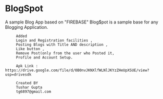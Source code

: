 # BlogSpot
A sample Blog App based on "FIREBASE"
Blog$pot is a sample base for any Blogging Application.


         Added   
         Login and Registration facilities ,
         Posting Blogs with Title AND description ,
         Like button ,
         Remove Post(only from the user who Posted it,
         Profile and Account Setup.
         
         Apk Link :  https://drive.google.com/file/d/0B0nvJKNXlfWLNlJKYzZHeUpXSUE/view?usp=drivesdk
      
         Created BY
         Tushar Gupta
         tg6897@gmail.com


